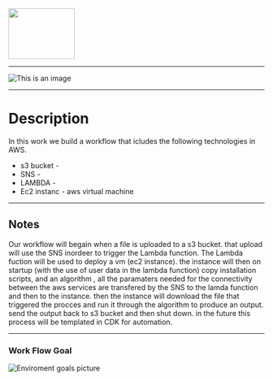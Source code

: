 <img src="" width="130" height="100"/>

---

![This is an image]()

---

# Description

In this work we build a workflow that icludes the following technologies in AWS.

- s3 bucket - 
- SNS - 
- LAMBDA - 
- Ec2 instanc - aws virtual machine



---

## Notes

Our workflow will begain when a file is uploaded to a s3 bucket.
that upload will use the SNS inordeer to trigger the Lambda function.
The Lambda fuction will be used to deploy a vm (ec2 instance). 
the instance will then on startup (with the use of user data in the lambda function) copy installation scripts, and an algorithm , all the paramaters needed for the connectivity between the aws services are transfered by the SNS to the lamda function and then to the instance.
then the instance will download the file that triggered the procces and run it through the algorithm to produce an output. 
send the output back to s3 bucket and then shut down.
in the future this process will be templated in CDK for automation.



---

### Work Flow Goal

![Enviroment goals picture]()

